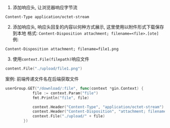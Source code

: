 1. 添加响应头, 让浏览器响应字节流
```http
Content-Type application/octet-stream
```

2. 添加响应头, 响应头回复的内容以何种方式展示, 这里使用以附件形式下载保存到本地
格式: `Content-Disposition attachment; filename=<file>.[ote]`
例:
```http
Content-Disposition attachment; filename=file1.png
```

3. 使用`context.File(filepath)`响应文件
```go
content.File("./upload/file1.png")
```

案例: 前端传递文件名在后端获取文件
```go
userGroup.GET("/download/:file", func(context *gin.Context) {
			file := context.Param("file")
			fmt.Println("file", file)

			context.Header("Content-Type", "application/octet-stream")          // 响应为字节流
			context.Header("Content-Disposition", "attachment; filename="+file) // 响应为下载
			context.File("./upload/" + file)
		})
```